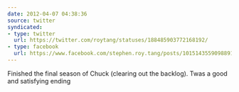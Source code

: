 ```yaml
---
date: 2012-04-07 04:38:36
source: twitter
syndicated:
- type: twitter
  url: https://twitter.com/roytang/statuses/188485903772168192/
- type: facebook
  url: https://www.facebook.com/stephen.roy.tang/posts/10151435590988912
---
```


Finished the final season of Chuck (clearing out the backlog). Twas a good and satisfying ending